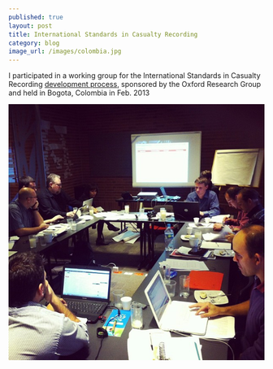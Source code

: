 ```yaml
---
published: true
layout: post
title: International Standards in Casualty Recording
category: blog
image_url: /images/colombia.jpg
---
```


I participated in a working group for the International Standards in Casualty Recording [development process](http://www.oxfordresearchgroup.org.uk/publications/news/standards_process_first_meeting), sponsored by the Oxford Research Group and held in Bogota, Colombia in Feb. 2013

![Colombia](/images/colombia.jpg)
